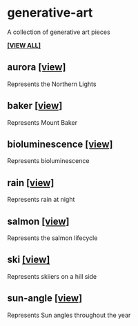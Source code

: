 # generative-art

A collection of generative art pieces

[**[VIEW ALL]**](https://jdillard.github.io/generative-art/)

## aurora [[view]](/aurora.html)

Represents the Northern Lights

## baker [[view]](/baker.html)

Represents Mount Baker

## bioluminescence [[view]](/bioluminescence.html)

Represents bioluminescence

## rain [[view]](/rain.html)

Represents rain at night

## salmon [[view]](/salmon.html)

Represents the salmon lifecycle

## ski [[view]](/ski.html)

Represents skiiers on a hill side

## sun-angle [[view]](/sun-angle.html)

Represents Sun angles throughout the year
